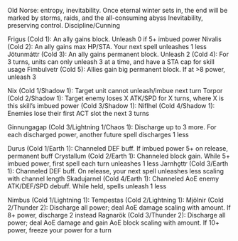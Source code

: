 Old Norse: entropy, inevitability. Once eternal winter sets in, the end will be marked by storms, raids, and the all-consuming abyss
Inevitability, preserving control. Discipline/Cunning

Frigus (Cold 1): An ally gains block. Unleash 0 if 5+ imbued power
Nivalis (Cold 2): An ally gains max HP/STA. Your next spell unleashes 1 less
Jötunmáttr (Cold 3): An ally gains permanent block. Unleash 2
(Cold 4): For 3 turns, units can only unleash 3 at a time, and have a STA cap for skill usage
Fimbulvetr (Cold 5): Allies gain big permanent block. If at >8 power, unleash 3

Nix (Cold 1/Shadow 1): Target unit cannot unleash/imbue next turn
Torpor (Cold 2/Shadow 1): Target enemy loses X ATK/SPD for X turns, where X is this skill’s imbued power
 (Cold 3/Shadow 1): 
Niflhel (Cold 4/Shadow 1): Enemies lose their first ACT slot the next 3 turns

Ginnungagap (Cold 3/Lightning 1/Chaos 1): Discharge up to 3 more. For each discharged power, another future spell discharges 1 less

Durus (Cold 1/Earth 1): Channeled DEF buff. If imbued power 5+ on release, permanent buff
Crystallum (Cold 2/Earth 1): Channeled block gain. While 5+ imbued power, first spell each turn unleashes 1 less
Jarnhǫttr (Cold 3/Earth 1): Channeled DEF buff. On release, your next spell unleashes less scaling with channel length
Skadujarnel (Cold 4/Earth 1): Channeled AoE enemy ATK/DEF/SPD debuff. While held, spells unleash 1 less

Nimbus (Cold 1/Lightning 1):
Tempestas (Cold 2/Lightning 1):
Mjölnir (Cold 2/Thunder 2): Discharge all power; deal AoE damage scaling with amount. If 8+ power, discharge 2 instead
Ragnarök (Cold 3/Thunder 2): Discharge all power; deal AoE damage and gain AoE block scaling with amount. If 10+ power, freeze your power for a turn